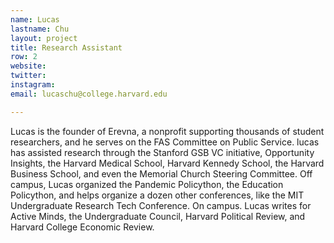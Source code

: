 ```yaml
---
name: Lucas
lastname: Chu
layout: project
title: Research Assistant
row: 2
website:
twitter:
instagram:
email: lucaschu@college.harvard.edu 

---
```


Lucas is the founder of Erevna, a nonprofit supporting thousands of student researchers, and he serves on the FAS Committee on Public Service. lucas has assisted research through the Stanford GSB VC initiative, Opportunity Insights, the Harvard Medical School, Harvard Kennedy School, the Harvard Business School, and even the Memorial Church Steering Committee. Off campus, Lucas organized the Pandemic Policython, the Education Policython, and helps organize a dozen other conferences, like the MIT Undergraduate Research Tech Conference. On campus. Lucas writes for Active Minds, the Undergraduate Council, Harvard Political Review, and Harvard College Economic Review.
